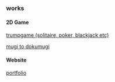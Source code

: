 ### works

#### 2D Game

[trumpgame (solitaire, poker, blackjack etc)](https://github.com/daichisugiyama/trumpgame)

[mugi to dokumugi](https://github.com/daichisugiyama/mugi)

#### Website

[portfolio](https://github.com/daichisugiyama/ds-web)


